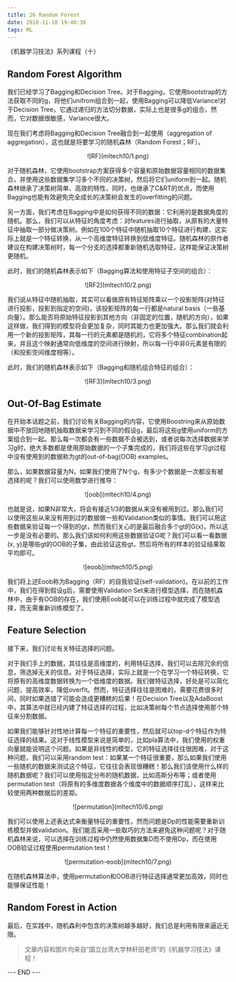 ```yaml
---
title: 26 Random Forest
date: 2018-11-18 19:40:38
tags: ML
---
```


《机器学习技法》系列课程（十）

<!-- more -->

## Random Forest Algorithm
我们已经学习了Bagging和Decision Tree。对于Bagging，它使用bootstrap的方法获取不同的g，将他们unifrom组合到一起，使用Bagging可以降低Variance!对于Decision Tree，它通过递归的方法切分数据，实际上也是很多g的组合，然而，它对数据很敏感，Variance很大。

现在我们考虑将Bagging和Decision Tree融合到一起使用（aggregation of aggregation），这也就是将要学习的随机森林（Random Forest；RF）。

<div align=center> ![RF](mltech10/1.png) </div>

对于随机森林，它使用bootstrap方案获得多个容量和原始数据容量相同的数据集合，并使用这些数据集学习多个不同的决策树，然后将它们uniform到一起。随机森林继承了决策树简单、高效的特性，同时，也继承了C&RT的优点，而使用Bagging也能有效避免完全成长的决策树会发生的overfitting的问题。

另一方面，我们考虑在Bagging中是如何获得不同的数据：它利用的是数据角度的随机。那么，我们可以从特征的角度考虑：对features进行抽取，从原有的大量特征中抽取一部分做决策树。例如在100个特征中随机抽取10个特征进行构建，这实际上就是一个特征转换，从一个高维度特征转换到低维度特征。随机森林的原作者建议在构建决策树时，每一个分支的选择都重新随机选取特征，这样能保证决策树更随机。

此时，我们的随机森林表示如下（Bagging算法和使用特征子空间的组合）：

<div align=center> ![RF2](mltech10/2.png) </div>

我们说从特征中随机抽取，其实可以看做原有特征矩阵乘以一个投影矩阵(对特征进行投影，投影到指定的空间)，该投影矩阵的每一行都是natural basis（一些基向量）。那么能否将原始特征投影到其他方向（非固定的位置，随机的方向），如果这样做，我们得到的模型将会更加复杂，同时其能力也更加强大。那么我们就会利用一个新的投影矩阵，其每一行的元素都是随机的，它将多个特征combination起来，并且这个映射通常向低维度的空间进行映射，所以每一行中非0元素是有限的（和投影空间维度相等）。

此时，我们的随机森林表示如下（Bagging和随机组合特征的组合）：

<div align=center> ![RF3](mltech10/3.png) </div>

## Out-Of-Bag Estimate
在开始本话题之前，我们讨论有关Bagging的内容，它使用Boostring来从原始数据中不放回地随机抽取数据来学习到不同的假设g，最后将这些g使用uniform的方案组合到一起。那么每一次都会有一些数据不会被选到，或者说每次选择数据来学习g时，绝大多数都是使用原始数据的一个子集完成的，我们将这些在学习gt过程中没有使用到的数据称为gt的out-of-bag(OOB) examples。

那么，如果数据容量为N，如果我们使用了N个g，有多少个数据是一次都没有被选择的呢？我们可以使用数学进行推导：

<div align=center> ![oob](mltech10/4.png) </div>

也就是说，如果N非常大，将会有接近1/3的数据从来没有被用到过。那么我们可以使用这些从来没有用到过的数据做一些和Validation类似的事情。我们可以用这些数据来验证每一个得到的gt，然而我们关心的是最后融合多个gt的G(x)，所以这一步是没有必要的。那么我们该如何利用这些数据验证G呢？我们可以看一看数据(x, y)是哪些gt的OOB的子集，由此验证这些gt，然后将所有的样本的验证结果取平均即可。

<div align=center> ![eoob](mltech10/5.png) </div>

我们将上述Eoob称为Bagging（RF）的自我验证(self-validation)。在以前的工作中，我们在得到假设g后，需要使用Validation Set来进行模型选择，而在随机森林中，由于有OOB的存在，我们使用Eoob就可以在训练过程中就完成了模型选择，而无需重新训练模型了。


## Feature Selection
接下来，我们讨论有关特征选择的问题。

对于我们手上的数据，其往往是高维度的，利用特征选择，我们可以去除冗余的信息，筛选掉无关的信息。对于特征选择，实际上就是一个在学习一个特征转换，它将原有的高维度数据转换为一个低维度的数据。我们做特征选择，好处是可以简化问题，提高效率，降低overfit。然而，特征选择往往是困难的，需要花费很多时间，同时如果选错了可能会造成更糟糕的后果！在Decision Tree以及AdaBoost中，其算法中就已经内建了特征选择的过程，比如决策树每个节点选择使用那个特征来分割数据。

如果我们能够针对性地计算每一个特征的重要性，然后就可以top-d个特征作为特征选择的结果。这对于线性模型来说是简单的，比如pla算法中，我们使用的权重向量就能说明这个问题。如果是非线性的模型，它的特征选择往往很困难，对于这种问题，我们可以采用random test：如果某一个特征很重要，那么如果我们使用一些随机的数据来测试这个特征，它往往会表现很糟糕！那么我们该使用什么样的随机数据呢？我们可以使用指定分布的随机数据，比如高斯分布等；或者使用permutation test（将原有的多维度数据各个维度中的数据顺序打乱），这样来比较使用两种数据后的差距。

<div align=center> ![permutation](mltech10/6.png) </div>

我们可以使用上述表达式来衡量特征的重要性，然而问题是Dp的性能需要重新训练模型并做validation。我们能否采用一些取巧的方法来避免这种问题呢？对于随机森林来说，可以选择在训练过程中仍然使用数据集D而不使用Dp，而在使用OOB验证过程使用permutation test！

<div align=center> ![permutation-eoob](mltech10/7.png) </div>

在随机森林算法中，使用permutation和OOB进行特征选择通常更加高效，同时也能够保证性能！


## Random Forest in Action
最后，在实践中，随机森利中包含的决策树越多越好，我们总是利用有限来逼近无限。

> 文章内容和图片均来自“国立台湾大学林轩田老师”的《机器学习技法》课程！

--- END --- 

